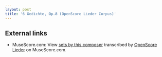 ```yaml
---
layout: post
title: '6 Gedichte, Op.8 (OpenScore Lieder Corpus)'
---
```


## External links

- MuseScore.com: View [sets by this composer] transcribed by [OpenScore Lieder] on MuseScore.com.

[sets by this composer]: https://musescore.com/openscore-lieder-corpus/sets/5103034
[OpenScore Lieder]: https://musescore.com/openscore-lieder-corpus

